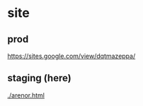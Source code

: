 # site

## prod
https://sites.google.com/view/dqtmazeppa/

## staging (here)
[./arenor.html](https://jmazeppa.github.io/dqt/arenor.html)
